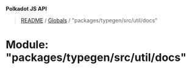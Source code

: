 **Polkadot JS API**

> [README](../README.md) / [Globals](../globals.md) / "packages/typegen/src/util/docs"

# Module: "packages/typegen/src/util/docs"
